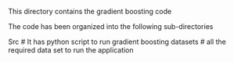 This directory contains the gradient boosting code

The code has been organized into the following sub-directories

Src 			# It has python script to run gradient boosting
datasets		# all the required data set to run the application 
